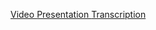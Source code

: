 <a href="https://www.youtube.com/watch?v=F9AM-m3zy7E"> Video </a>
<a href="https://rolling-scopes-school.github.io/nat6-JSFE2021Q3/presentation/reveal.js/"> Presentation </a>
<a href="https://docs.google.com/document/d/1h_kvj7-myv8HLbXvIIhqNVP-NI5YSc2Ci_VikyMvaTQ"> Transcription </a>
